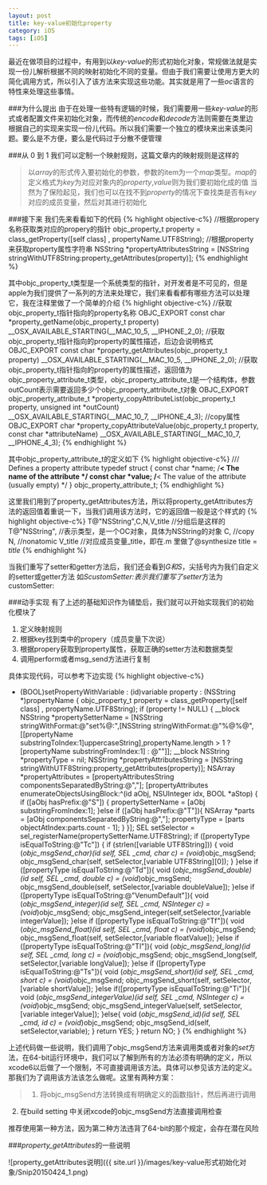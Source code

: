 ```yaml
---
layout: post
title: key-value初始化property
category: iOS
tags: [iOS]
---
```


最近在做项目的过程中，有用到以*key-value*的形式初始化对象，常规做法就是实现一份儿解析根据不同的映射初始化不同的变量。但由于我们需要让使用方更大的简化调用方式，所以引入了该方法来实现这些功能。其实就是用了一些*oc*语言的特性来处理这些事情。

###为什么提出
由于在处理一些特有逻辑的时候，我们需要用一些*key-value*的形式或者配置文件来初始化对象，而传统的*encode*和*decode*方法则需要在类里边根据自己的实现来实现一份儿代码。所以我们需要一个独立的模块来出来该类问题。要么是不方便，要么是代码过于分散不便管理

###从 0 到 1
我们可以定制一个映射规则，这篇文章内的映射规则是这样的
>以*array*的形式传入要初始化的参数，参数的item为一个*map*类型。*map*的定义格式为*key*为对应对象内的*property*,*value*则为我们要初始化成的值
当然为了保险起见，我们也可以在找不到*property*的情况下查找类是否有*key*对应的成员变量，然后对其进行初始化

###接下来
我们先来看看如下的代码
{% highlight objective-c%}
//根据propery名称获取类对应的propery的指针
objc_property_t property = class_getProperty([self class] , propertyName.UTF8String);
//根据property来获取property属性字符串
NSString *propertyAttributesString = [NSString stringWithUTF8String:property_getAttributes(property)];
{% endhighlight %} 

其中objc_property_t类型是一个系统类型的指针，对开发者是不可见的，但是apple为我们提供了一系列的方法来处理它，我们来看看都有哪些方法可以处理它，我在注释里做了一个简单的介绍
{% highlight objective-c%}
//获取objc_property_t指针指向的property名称
OBJC_EXPORT const char *property_getName(objc_property_t property) 
     __OSX_AVAILABLE_STARTING(__MAC_10_5, __IPHONE_2_0);
//获取objc_property_t指针指向的property的属性描述，后边会说明格式
OBJC_EXPORT const char *property_getAttributes(objc_property_t property) 
     __OSX_AVAILABLE_STARTING(__MAC_10_5, __IPHONE_2_0);
//获取objc_property_t指针指向的property的属性描述，返回值为objc_property_attribute_t类型，objc_property_attribute_t是一个结构体，参数outCount表示需要返回多少个objc_property_attribute_t对象
OBJC_EXPORT objc_property_attribute_t *property_copyAttributeList(objc_property_t property, unsigned int *outCount)
     __OSX_AVAILABLE_STARTING(__MAC_10_7, __IPHONE_4_3);
//copy属性
OBJC_EXPORT char *property_copyAttributeValue(objc_property_t property, const char *attributeName)
     __OSX_AVAILABLE_STARTING(__MAC_10_7, __IPHONE_4_3);
{% endhighlight %} 

其中objc_property_attribute_t的定义如下
{% highlight objective-c%}
/// Defines a property attribute
typedef struct {
    const char *name;           /**< The name of the attribute */
    const char *value;          /**< The value of the attribute (usually empty) */
} objc_property_attribute_t;
{% endhighlight %} 

这里我们用到了<kp>property_getAttributes</kp>方法，所以将<kp>property_getAttributes</kp>方法的返回值着重说一下，当我们调用该方法时，它的返回值一般是这个样式的
{% highlight objective-c%}
T@"NSString",C,N,V_title
//分组后是这样的
T@"NSString",           //表示类型，是一个OC对象，具体为NSString的对象
C,                                //copy
N,                                //nonatomic
V_title                         //对应成员变量_title，即在.m 里做了@synthesize title = _title_
{% endhighlight %} 

当我们重写了setter和getter方法后，我们还会看到*G<name>*和*S<name>*，尖括号内为我们自定义的setter或getter方法
如*ScustomSetter:*表示我们重写了*setter*方法为customSetter:

###动手实现
有了上述的基础知识作为铺垫后，我们就可以开始实现我们的初始化模块了  
1. 定义映射规则  
2. 根据key找到类中的propery（成员变量下次说）  
3. 根据propery获取到property属性，获取正确的setter方法和数据类型  
4. 调用perform或者msg_send方法进行复制  

具体实现代码，可以参考下边实现
{% highlight objective-c%}
- (BOOL)setPropertyWithVariable : (id)variable property : (NSString *)propertyName
{
    objc_property_t property = class_getProperty([self class] , propertyName.UTF8String);
    if (property != NULL) {
        __block NSString *propertySetterName = [NSString stringWithFormat:@"set%@:",[NSString stringWithFormat:@"%@%@",[[propertyName substringToIndex:1]uppercaseString],propertyName.length > 1 ? [propertyName substringFromIndex:1] : @""]];
        __block NSString *propertyType = nil;
        NSString *propertyAttributesString = [NSString stringWithUTF8String:property_getAttributes(property)];
        NSArray *propertyAttributes = [propertyAttributesString componentsSeparatedByString:@","];
        [propertyAttributes enumerateObjectsUsingBlock:^(id aObj, NSUInteger idx, BOOL *aStop) {
            if ([aObj hasPrefix:@"S"]) {
                propertySetterName = [aObj substringFromIndex:1];
            }else if ([aObj hasPrefix:@"T"]){
                NSArray *parts = [aObj componentsSeparatedByString:@","];
                propertyType = [parts objectAtIndex:parts.count - 1];
            }
        }];
        SEL setSelector = sel_registerName(propertySetterName.UTF8String);
        if ([propertyType isEqualToString:@"Tc"]) {
            if (strlen([variable UTF8String])) {
                void (*objc_msgSend_char)(id self, SEL _cmd, char c) = (void*)objc_msgSend;
                objc_msgSend_char(self, setSelector,[variable UTF8String][0]);
            }
        }else if ([propertyType isEqualToString:@"Td"]){
            void (*objc_msgSend_double)(id self, SEL _cmd, double c) = (void*)objc_msgSend;
            objc_msgSend_double(self, setSelector,[variable doubleValue]);
        }else if ([propertyType isEqualToString:@"VenumDefault"]){
            void (*objc_msgSend_integer)(id self, SEL _cmd, NSInteger c) = (void*)objc_msgSend;
            objc_msgSend_integer(self,setSelector,[variable integerValue]);
        }else if ([propertyType isEqualToString:@"Tf"]){
            void (*objc_msgSend_float)(id self, SEL _cmd, float c) = (void*)objc_msgSend;
            objc_msgSend_float(self, setSelector,[variable floatValue]);
        }else if ([propertyType isEqualToString:@"Tl"]){
            void (*objc_msgSend_long)(id self, SEL _cmd, long c) = (void*)objc_msgSend;
            objc_msgSend_long(self, setSelector,[variable longValue]);
        }else if ([propertyType isEqualToString:@"Ts"]){
            void (*objc_msgSend_short)(id self, SEL _cmd, short c) = (void*)objc_msgSend;
            objc_msgSend_short(self, setSelector,[variable shortValue]);
        }else if([propertyType isEqualToString:@"Ti"]){
            void (*objc_msgSend_integerValue)(id self, SEL _cmd, NSInteger c) = (void*)objc_msgSend;
            objc_msgSend_integerValue(self, setSelector,[variable integerValue]);
        }else{
            void (*objc_msgSend_id)(id self, SEL _cmd, id c) = (void*)objc_msgSend;
            objc_msgSend_id(self, setSelector,variable);
        }
        return YES;
    }
    return NO;
}
{% endhighlight %} 

上述代码做一些说明，我们调用了objc_msgSend方法来调用类或者对象的*set*方法，在64-bit运行环境中，我们可以了解到所有的方法必须有明确的定义，所以xcode6以后做了一个限制，不可直接调用该方法。具体可以参见该方法的定义。那我们为了调用该方法该怎么做呢。这里有两种方案：  
>1. 将objc_msgSend方法转换成有明确定义的函数指针，然后再进行调用
2. 在build setting 中关闭xcode的objc_msgSend方法直接调用检查

推荐使用第一种方法，因为第二种方法违背了64-bit的那个规定，会存在潜在风险


###*property_getAttributes*的一些说明

![property_getAttributes说明]({{ site.url }}/images/key-value形式初始化对象/Snip20150424_1.png)







